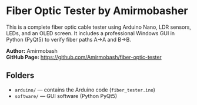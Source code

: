 
# Fiber Optic Tester by Amirmobasher

This is a complete fiber optic cable tester using Arduino Nano, LDR sensors, LEDs, and an OLED screen.
It includes a professional Windows GUI in Python (PyQt5) to verify fiber paths A→A and B→B.

**Author:** Amirmobash  
**GitHub Page:** https://github.com/Amirmobash/fiber-optic-tester

## Folders

- `arduino/` — contains the Arduino code (`fiber_tester.ino`)
- `software/` — GUI software (Python PyQt5)
